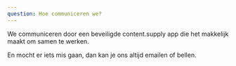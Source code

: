 ```yaml
---
question: Hoe communiceren we?
---
```

We communiceren door een beveiligde content.supply app die het makkelijk maakt om samen te werken.

En mocht er iets mis gaan, dan kan je ons altijd emailen of bellen.
